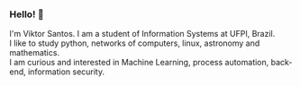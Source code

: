 ### Hello! 👋
I'm Viktor Santos. I am a student of Information Systems at UFPI, Brazil.  
I like to study python, networks of computers, linux, astronomy and mathematics.  
I am curious and interested in Machine Learning, process automation, back-end, information security.
